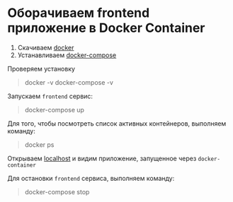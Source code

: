 # Оборачиваем frontend приложение в Docker Container

1. Скачиваем [docker](https://docs.docker.com/install/)
2. Устанавливаем [docker-compose](https://docs.docker.com/compose/install/)

Проверяем установку
> docker -v 
> docker-compose -v

Запускаем `frontend` сервис:
> docker-compose up

Для того, чтобы посмотреть список активных контейнеров, выполняем команду:
> docker ps

Открываем [localhost](http://0.0.0.0:8080) и видим приложение, запущенное через `docker-container`

Для остановки `frontend` сервиса, выполняем команду:
> docker-compose stop
